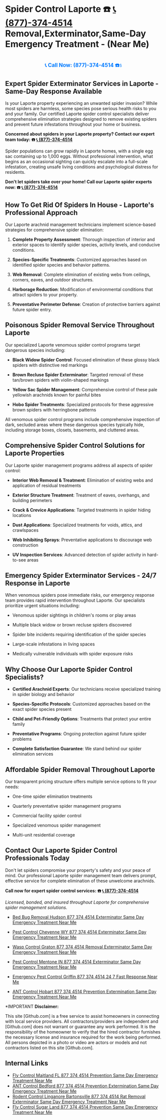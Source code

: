 # Spider Control Laporte ☎️ [📞 (877)-374-4514](https://pest-control-4514.netlify.app) Removal,Exterminator,Same-Day Emergency Treatment - (Near Me)
# 

<p align="center" style="font-size: 1.2em; font-weight: bold; margin: 20px 0;">
  <a href="https://pest-control-4514.netlify.app" target="_blank" style="color: #007BFF; text-decoration: none;">📞 Call Now: (877)-374-4514 ☎️💧</a>
</p>

## Expert Spider Exterminator Services in Laporte - Same-Day Response Available

Is your Laporte property experiencing an unwanted spider invasion? While most spiders are harmless, some species pose serious health risks to you and your family. Our certified Laporte spider control specialists deliver comprehensive elimination strategies designed to remove existing spiders and prevent future infestations throughout your home or business.

**Concerned about spiders in your Laporte property? Contact our expert team today: ☎️ [📞 (877)-374-4514](https://pest-control-4514.netlify.app)**

Spider populations can grow rapidly in Laporte homes, with a single egg sac containing up to 1,000 eggs. Without professional intervention, what begins as an occasional sighting can quickly escalate into a full-scale infestation, creating unsafe living conditions and psychological distress for residents.

**Don't let spiders take over your home! Call our Laporte spider experts now: ☎️ [📞 (877)-374-4514](https://pest-control-4514.netlify.app)**

## How To Get Rid Of Spiders In House - Laporte's Professional Approach

Our Laporte arachnid management technicians implement science-based strategies for comprehensive spider elimination:

1. **Complete Property Assessment**: Thorough inspection of interior and exterior spaces to identify spider species, activity levels, and conducive conditions.

2. **Species-Specific Treatments**: Customized approaches based on identified spider species and behavior patterns.

3. **Web Removal**: Complete elimination of existing webs from ceilings, corners, eaves, and outdoor structures.

4. **Harborage Reduction**: Modification of environmental conditions that attract spiders to your property.

5. **Preventative Perimeter Defense**: Creation of protective barriers against future spider entry.

## Poisonous Spider Removal Service Throughout Laporte

Our specialized Laporte venomous spider control programs target dangerous species including:

- **Black Widow Spider Control**: Focused elimination of these glossy black spiders with distinctive red markings

- **Brown Recluse Spider Exterminator**: Targeted removal of these tan/brown spiders with violin-shaped markings

- **Yellow Sac Spider Management**: Comprehensive control of these pale yellowish arachnids known for painful bites

- **Hobo Spider Treatments**: Specialized protocols for these aggressive brown spiders with herringbone patterns

All venomous spider control programs include comprehensive inspection of dark, secluded areas where these dangerous species typically hide, including storage boxes, closets, basements, and cluttered areas.

## Comprehensive Spider Control Solutions for Laporte Properties

Our Laporte spider management programs address all aspects of spider control:

- **Interior Web Removal & Treatment**: Elimination of existing webs and application of residual treatments

- **Exterior Structure Treatment**: Treatment of eaves, overhangs, and building perimeters

- **Crack & Crevice Applications**: Targeted treatments in spider hiding locations

- **Dust Applications**: Specialized treatments for voids, attics, and crawlspaces

- **Web Inhibiting Sprays**: Preventative applications to discourage web construction

- **UV Inspection Services**: Advanced detection of spider activity in hard-to-see areas

## Emergency Spider Exterminator Services - 24/7 Response in Laporte

When venomous spiders pose immediate risks, our emergency response team provides rapid intervention throughout Laporte. Our specialists prioritize urgent situations including:

- Venomous spider sightings in children's rooms or play areas

- Multiple black widow or brown recluse spiders discovered

- Spider bite incidents requiring identification of the spider species

- Large-scale infestations in living spaces

- Medically vulnerable individuals with spider exposure risks

## Why Choose Our Laporte Spider Control Specialists?

- **Certified Arachnid Experts**: Our technicians receive specialized training in spider biology and behavior

- **Species-Specific Protocols**: Customized approaches based on the exact spider species present

- **Child and Pet-Friendly Options**: Treatments that protect your entire family

- **Preventative Programs**: Ongoing protection against future spider problems

- **Complete Satisfaction Guarantee**: We stand behind our spider elimination services

## Affordable Spider Removal Throughout Laporte

Our transparent pricing structure offers multiple service options to fit your needs:

- One-time spider elimination treatments

- Quarterly preventative spider management programs

- Commercial facility spider control

- Specialized venomous spider management

- Multi-unit residential coverage

## Contact Our Laporte Spider Control Professionals Today

Don't let spiders compromise your property's safety and your peace of mind. Our professional Laporte spider management team delivers prompt, effective service for complete elimination of these unwelcome arachnids.

**Call now for expert spider control services: ☎️ [📞 (877)-374-4514](https://pest-control-4514.netlify.app)**

*Licensed, bonded, and insured throughout Laporte for comprehensive spider management solutions.*


- [Bed Bug Removal Hudson 877 374 4514 Exterminator Same Day Emergency Treatment Near Me](https://github.com/allyoucaneatsushiin/pest-control/blob/main/Bed-Bug-Removal-Hudson-877-374-4514-Exterminator-Same-Day-Emergency-Treatment-Near-Me.md)
- [Pest Control Cheyenne WY 877 374 4514 Exterminator Same Day Emergency Treatment Near Me](https://github.com/allyoucaneatsushiin/pest-control/blob/main/Pest-Control-Cheyenne-WY-877-374-4514-Exterminator-Same-Day-Emergency-Treatment-Near-Me.md)
- [Wasp Control Graton 877 374 4514 Removal Exterminator Same Day Emergency Treatment Near Me](https://github.com/allyoucaneatsushiin/pest-control/blob/main/Wasp-Control-Graton-877-374-4514-Removal-Exterminator-Same-Day-Emergency-Treatment-Near-Me.md)


- [Pest Control Mentone IN 877 374 4514 Exterminator Same Day Emergency Treatment Near Me](https://github.com/allyoucaneatsushiin/pest-control/blob/main/Pest-Control-Mentone-IN-877-374-4514-Exterminator-Same-Day-Emergency-Treatment-Near-Me.md)
- [Emergency Pest Control Griffin 877 374 4514 24 7 Fast Response Near Me](https://github.com/allyoucaneatsushiin/pest-control/blob/main/Emergency-Pest-Control-Griffin-877-374-4514-24-7-Fast-Response-Near-Me.md)
- [ANT Control Hobart 877 374 4514 Prevention Extermination Same Day Emergency Treatment Near Me](https://github.com/allyoucaneatsushiin/pest-control/blob/main/ANT-Control-Hobart-877-374-4514-Prevention-Extermination-Same-Day-Emergency-Treatment-Near-Me.md)


*IMPORTANT **Disclaimer:**  

This site [Github.com] is a free service to assist homeowners in connecting with local service providers. All contractors/providers are independent and [Github.com] does not warrant or guarantee any work performed. It is the responsibility of the homeowner to verify that the hired contractor furnishes the necessary license and insurance required for the work being performed. All persons depicted in a photo or video are actors or models and not contractors listed on this site [Github.com].


## Internal Links
- [Fly Control Maitland FL 877 374 4514 Prevention Same Day Emergency Treatment Near Me](https://github.com/allyoucaneatsushiin/pest-control/blob/main/Fly-Control-Maitland-FL-877-374-4514-Prevention-Same-Day-Emergency-Treatment-Near-Me.md)
- [ANT Control Bedford 877 374 4514 Prevention Extermination Same Day Emergency Treatment Near Me](https://github.com/allyoucaneatsushiin/pest-control/blob/main/ANT-Control-Bedford-877-374-4514-Prevention-Extermination-Same-Day-Emergency-Treatment-Near-Me.md)
- [Rodent Control Linganore Bartonsville 877 374 4514 Rat Removal Exterminator Same Day Emergency Treatment Near Me](https://github.com/allyoucaneatsushiin/pest-control/blob/main/Rodent-Control-Linganore-Bartonsville-877-374-4514-Rat-Removal-Exterminator-Same-Day-Emergency-Treatment-Near-Me.md)
- [Fly Control Sugar Land 877 374 4514 Prevention Same Day Emergency Treatment Near Me](https://github.com/allyoucaneatsushiin/pest-control/blob/main/Fly-Control-Sugar-Land-877-374-4514-Prevention-Same-Day-Emergency-Treatment-Near-Me.md)

